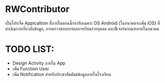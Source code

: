 # RWContributor

เป็นโปรเจ็ค Appicaltion ที่ภายในตอนนี้รองรับเฉพาะ OS Android (ในอนาคตจะเพิ่ม iOS) ที่ดำเนินการเกี่ยวกับข้อมูล, การตรวจสอบการผลการเรียนรายบุคคล และฟีเจอร์มากมายภายในอนาคต

# TODO LIST:
- Design Activity ภายใน App
- เพิ่ม Function User
- เพิ่ม Notification สำหรับประชาสัมพันธ์ข้อมูลภายในโรงเรียน
